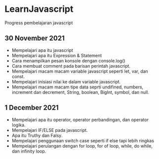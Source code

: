 # LearnJavascript
Progress pembelajaran javascript

## 30 November 2021
* Mempelajari apa itu javascript
* Mempelajari apa itu Expression & Statement
* Cara menampilkan pesan konsole dengan console.log()
* Cara membuat comment pada barisan perintah javascript.
* Mempelajari macam macam variable javascript seperti let, var, dan const.
* Mempelajari inisiasi nilai ke dalam variable javascript.
* Mempelajari macam macam tipe data seprti undifined, numbers, increment dan decrement, String, boolean, BigInt, symbol, dan null.

## 1 December 2021
* Mempelajari apa itu operator, operator perbandingan, dan operator logika.
* Mempelajari IF/ELSE pada javascript.
* Apa itu Truthy dan Falsy.  
* Mempelajari penggunaan switch case seperti if else tapi lebih ringkas
* Mempelajari perulangan dengan for loop, for of loop, while, do while, dan infinity loop.